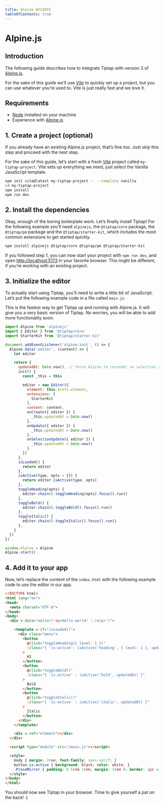 ```yaml
---
title: Alpine WYSIWYG
tableOfContents: true
---
```


# Alpine.js

## Introduction
The following guide describes how to integrate Tiptap with version 3 of [Alpine.js](https://github.com/alpinejs/alpine).

For the sake of this guide we’ll use [Vite](https://vitejs.dev/) to quickly set up a project, but you can use whatever you’re used to. Vite is just really fast and we love it.

## Requirements
* [Node](https://nodejs.org/en/download/) installed on your machine
* Experience with [Alpine.js](https://github.com/alpinejs/alpine)

## 1. Create a project (optional)
If you already have an existing Alpine.js project, that’s fine too. Just skip this step and proceed with the next step.

For the sake of this guide, let’s start with a fresh [Vite](https://vitejs.dev/) project called `my-tiptap-project`. Vite sets up everything we need, just select the Vanilla JavaScript template.

```bash
npm init vite@latest my-tiptap-project -- --template vanilla
cd my-tiptap-project
npm install
npm run dev
```

## 2. Install the dependencies

Okay, enough of the boring boilerplate work. Let’s finally install Tiptap! For the following example you’ll need `alpinejs`, the `@tiptap/core` package, the `@tiptap/pm` package and the `@tiptap/starter-kit`, which includes the most common extensions to get started quickly.

```bash
npm install alpinejs @tiptap/core @tiptap/pm @tiptap/starter-kit
```

If you followed step 1, you can now start your project with `npm run dev`, and open [http://localhost:5173](http://localhost:5173) in your favorite browser. This might be different, if you’re working with an existing project.

## 3. Initialize the editor
To actually start using Tiptap, you’ll need to write a little bit of JavaScript. Let’s put the following example code in a file called `main.js`.

This is the fastest way to get Tiptap up and running with Alpine.js. It will give you a very basic version of Tiptap. No worries, you will be able to add more functionality soon.

```js
import Alpine from 'alpinejs'
import { Editor } from '@tiptap/core'
import StarterKit from '@tiptap/starter-kit'

document.addEventListener('alpine:init', () => {
  Alpine.data('editor', (content) => {
    let editor

    return {
      updatedAt: Date.now(), // force Alpine to rerender on selection change
      init() {
        const _this = this

        editor = new Editor({
          element: this.$refs.element,
          extensions: [
            StarterKit
          ],
          content: content,
          onCreate({ editor }) {
            _this.updatedAt = Date.now()
          },
          onUpdate({ editor }) {
            _this.updatedAt = Date.now()
          },
          onSelectionUpdate({ editor }) {
            _this.updatedAt = Date.now()
          }
        })
      },
      isLoaded() {
        return editor
      },
      isActive(type, opts = {}) {
        return editor.isActive(type, opts)
      },
      toggleHeading(opts) {
        editor.chain().toggleHeading(opts).focus().run()
      },
      toggleBold() {
        editor.chain().toggleBold().focus().run()
      },
      toggleItalic() {
        editor.chain().toggleItalic().focus().run()
      },
    }
  })
})

window.Alpine = Alpine
Alpine.start()
```

## 4. Add it to your app
Now, let’s replace the content of the `index.html` with the following example code to use the editor in our app.

```html
<!DOCTYPE html>
<html lang="en">
<head>
  <meta charset="UTF-8">
</head>
<body>
  <div x-data="editor('<p>Hello world! :-)</p>')">

    <template x-if="isLoaded()">
      <div class="menu">
        <button
          @click="toggleHeading({ level: 1 })"
          :class="{ 'is-active': isActive('heading', { level: 1 }, updatedAt) }"
        >
          H1
        </button>
        <button
          @click="toggleBold()"
          :class="{ 'is-active' : isActive('bold', updatedAt) }"
        >
          Bold
        </button>
        <button
          @click="toggleItalic()"
          :class="{ 'is-active' : isActive('italic', updatedAt) }"
        >
          Italic
        </button>
      </div>
    </template>

    <div x-ref="element"></div>
  </div>

  <script type="module" src="/main.js"></script>

  <style>
    body { margin: 2rem; font-family: sans-serif; }
    button.is-active { background: black; color: white; }
    .ProseMirror { padding: 0.5rem 1rem; margin: 1rem 0; border: 1px solid #ccc; }
  </style>
</body>
</html>
```

You should now see Tiptap in your browser. Time to give yourself a pat on the back! :)
